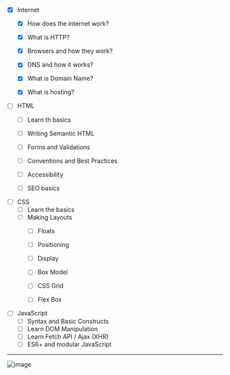 - [x] Internet
  - [x] How does the internet work?
  - [x] What is HTTP?
  - [x] Browsers and how they work?
  - [x] DNS and how it works?
  - [x] What is Domain Name?
  - [x] What is hosting?


- [ ] HTML
  - [ ] Learn th basics
  - [ ] Writing Semantic HTML
  - [ ] Forms and Validations
  - [ ] Conventions and Best Practices
  - [ ] Accessibility
  - [ ] SEO basics


- [ ] CSS
  - [ ] Learn the basics
  - [ ] Making Layouts
    - [ ] Floats
    - [ ] Positioning
    - [ ] Display
    - [ ] Box Model
    - [ ] CSS Grid
    - [ ] Flex Box


- [ ] JavaScript
  - [ ] Syntax and Basic Constructs
  - [ ] Learn DOM Manipulation
  - [ ] Learn Fetch API / Ajax (XHR)
  - [ ] ES6+ and modular JavaScript

 ---

  ![image](https://raw.githubusercontent.com/kamranahmedse/developer-roadmap/master/img/frontend.png)
